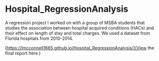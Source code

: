 # Hospital_RegressionAnalysis
A regression project I worked on with a group of MSBA students that studies the association between hospital acquired conditions (HACs) and their effect on length of stay and total charges. We used a dataset from Florida hospitals from 2010-2014.

[https://lmcconnell1665.github.io/Hospital_RegressionAnalysis/](View the final report here.)
